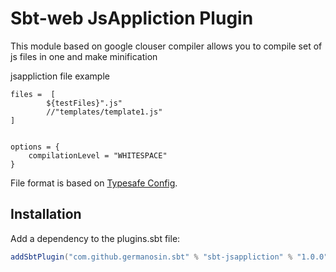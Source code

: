 # Sbt-web JsAppliction Plugin 

This module based on google clouser compiler allows you to compile set of js files in one and make minification

jsappliction file example

```
files =  [
        ${testFiles}".js"
        //"templates/template1.js"
]


options = {
    compilationLevel = "WHITESPACE"
}
```

File format is based on [Typesafe Config](https://github.com/typesafehub/config).

## Installation

Add a dependency to the plugins.sbt file:

```scala
addSbtPlugin("com.github.germanosin.sbt" % "sbt-jsappliction" % "1.0.0")
```